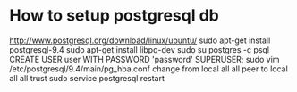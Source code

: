 
# How to setup postgresql db

http://www.postgresql.org/download/linux/ubuntu/
sudo apt-get install postgresql-9.4
sudo apt-get install libpq-dev
sudo su postgres -c psql
CREATE USER user WITH PASSWORD 'password' SUPERUSER;
sudo vim /etc/postgresql/9.4/main/pg_hba.conf
change from 
   local   all             all                                peer
to
   local   all             all                                trust
sudo service postgresql restart
